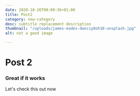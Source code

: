 ```yaml
---
date: 2020-10-26T00:09:56+01:00
title: Post2
category: new-category
desc: subtitle replacement description
thumbnail: "/uploads/james-eades-dwnciy8oh10-unsplash.jpg"
alt: not a good image

---
```

# Post 2

### Great if it works

Let's check this out now